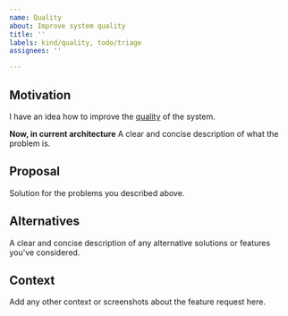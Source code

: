 ```yaml
---
name: Quality
about: Improve system quality
title: ''
labels: kind/quality, todo/triage
assignees: ''

---
```


## Motivation

I have an idea how to improve the [quality](https://iso25000.com/index.php/en/iso-25000-standards/iso-25010) of the system. 

**Now, in current architecture**
A clear and concise description of what the problem is.

## Proposal

Solution for the problems you described above.

## Alternatives

A clear and concise description of any alternative solutions or features you've considered.

## Context

Add any other context or screenshots about the feature request here.
